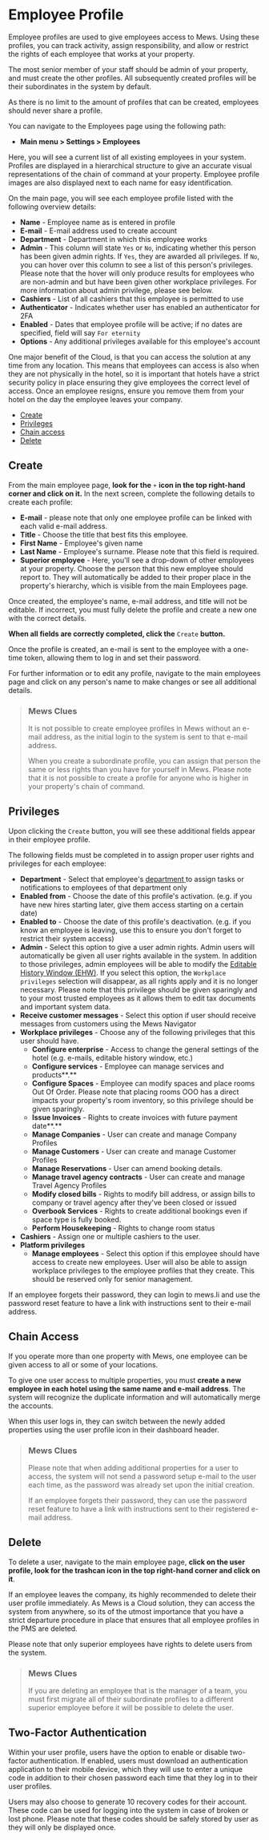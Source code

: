 # Employee Profile

Employee profiles are used to give employees access to Mews. Using these profiles, you can track activity, assign responsibility, and allow or restrict the rights of each employee that works at your property.

The most senior member of your staff should be admin of your property, and must create the other profiles. All subsequently created profiles will be their subordinates in the system by default.

As there is no limit to the amount of profiles that can be created, employees should never share a profile.

You can navigate to the Employees page using the following path:

* **Main menu &gt; Settings &gt; Employees**

Here, you will see a current list of all existing employees in your system. Profiles are displayed in a hierarchical structure to give an accurate visual representations of the chain of command at your property. Employee profile images are also displayed next to each name for easy identification.

On the main page, you will see each employee profile listed with the following overview details:

* **Name** - Employee name as is entered in profile
* **E-mail** - E-mail address used to create account
* **Department** - Department in which this employee works
* **Admin** - This column will state `Yes` or `No`, indicating whether this person has been given admin rights. If `Yes`, they are awarded all privileges. If `No`, you can hover over this column to see a list of this person's privileges. Please note that the hover will only produce results for employees who are non-admin and but have been given other workplace privileges. For more information about admin privilege, please see below. 
* **Cashiers** - List of all cashiers that this employee is permitted to use
* **Authenticator** - Indicates whether user has enabled an authenticator for 2FA
* **Enabled** - Dates that employee profile will be active; if no dates are specified, field will say `For eternity`
* **Options** - Any additional privileges available for this employee's account

One major benefit of the Cloud, is that you can access the solution at any time from any location. This means that employees can access is also when they are not physically in the hotel, so it is important that hotels have a strict security policy in place ensuring they give employees the correct level of access. Once an employee resigns, ensure you remove them from your hotel on the day the employee leaves your company.

* [Create](employee-profile.md#create)
* [Privileges](employee-profile.md#privileges)
* [Chain access](employee-profile.md#chain-access)
* [Delete](employee-profile.md#delete)

## Create

From the main employee page, **look for the** `+` **icon in the top right-hand corner and click on it.** In the next screen, complete the following details to create each profile:

* **E-mail** - please note that only one employee profile can be linked with each valid e-mail address. 
* **Title** - Choose the title that best fits this employee. 
* **First Name** - Employee's given name
* **Last Name** - Employee's surname. Please note that this field is required.
* **Superior employee** - Here, you'll see a drop-down of other employees at your property. Choose the person that this new employee should report to. They will automatically be added to their proper place in the property's hierarchy, which is visible from the main Employees page.  

Once created, the employee's name, e-mail address, and title will not be editable. If incorrect, you must fully delete the profile and create a new one with the correct details.

**When all fields are correctly completed, click the** `Create` **button.**

Once the profile is created, an e-mail is sent to the employee with a one-time token, allowing them to log in and set their password.

For further information or to edit any profile, navigate to the main employees page and click on any person's name to make changes or see all additional details.

> ### Mews Clues
>
> It is not possible to create employee profiles in Mews without an e-mail address, as the initial login to the system is sent to that e-mail address.
>
> When you create a subordinate profile, you can assign that person the same or less rights than you have for yourself in Mews. Please note that it is not possible to create a profile for anyone who is higher in your property's chain of command.

## Privileges

Upon clicking the `Create` button, you will see these additional fields appear in their employee profile.

The following fields must be completed in to assign proper user rights and privileges for each employee:

* **Department** - Select that employee's [department ](https://github.com/MewsSystems/gitbook-guide/tree/28b5cc02840ec1bed99934c7ce562e47157fb0f7/settings/users-settings/departments.md)to assign tasks or notifications to employees of that department only
* **Enabled from** - Choose the date of this profile's activation. \(e.g. if you have new hires starting later, give them access starting on a certain date\)
* **Enabled to** - Choose the date of this profile's deactivation. \(e.g. if you know an employee is leaving, use this to ensure you don't forget to restrict their system access\)
* **Admin** - Select this option to give a user admin rights. Admin users will automatically be given all user rights available in the system. In addition to those privileges, admin employees will be able to modify the [Editable History Window \(EHW\)](https://github.com/mews-systems/commander-guide/tree/aba4aad5c9d2bc8ec74b2a6c202f25d981c8b45b/settings/finance-settings/accounting-configuration.html). If you select this option, the `Workplace privileges` selection will disappear, as all rights apply and it is no longer necessary. Please note that this privilege should be given sparingly and to your most trusted employees as it allows them to edit tax documents and important system data. 
* **Receive customer messages** - Select this option if user should receive messages from customers using the Mews Navigator
* **Workplace privileges** - Choose any of the following privileges that this user should have.
  * **Configure enterprise** - Access to change the general settings of the hotel \(e.g. e-mails, editable history window, etc.\)
  * **Configure services** - Employee can manage services and products**.**
  * **Configure Spaces** - Employee can modify spaces and place rooms Out Of Order. Please note that placing rooms OOO has a direct impacts your property's room inventory, so this privilege should be given sparingly.
  * **Issue Invoices** - Rights to create invoices with future payment date**.**
  * **Manage Companies** - User can create and manage Company Profiles
  * **Manage Customers** - User can create and manage Customer Profiles
  * **Manage Reservations** - User can amend booking details.
  * **Manage travel agency contracts** - User can create and manage Travel Agency Profiles
  * **Modify closed bills** - Rights to modify bill address, or assign bills to company or travel agency after they've been closed or issued
  * **Overbook Services** - Rights to create additional bookings even if space type is fully booked.
  * **Perform Housekeeping** - Rights to change room status 
* **Cashiers** - Assign one or multiple cashiers to the user.
* **Platform privileges**
  * **Manage employees** - Select this option if this employee should have access to create new employees. User will also be able to assign workplace privileges to the employee profiles that they create. This should be reserved only for senior management.

If an employee forgets their password, they can login to mews.li and use the password reset feature to have a link with instructions sent to their e-mail address.

## Chain Access

If you operate more than one property with Mews, one employee can be given access to all or some of your locations.

To give one user access to multiple properties, you must **create a new employee in each hotel using the same name and e-mail address**. The system will recognize the duplicate information and will automatically merge the accounts.

When this user logs in, they can switch between the newly added properties using the user profile icon in their dashboard header.

> ### Mews Clues
>
> Please note that when adding additional properties for a user to access, the system will not send a password setup e-mail to the user each time, as the password was already set upon the initial creation.
>
> If an employee forgets their password, they can use the password reset feature to have a link with instructions sent to their registered e-mail address.

## Delete

To delete a user, navigate to the main employee page, **click on the user profile, look for the trashcan icon in the top right-hand corner and click on it**.

If an employee leaves the company, its highly recommended to delete their user profile immediately. As Mews is a Cloud solution, they can access the system from anywhere, so its of the utmost importance that you have a strict departure procedure in place that ensures that all employee profiles in the PMS are deleted.

Please note that only superior employees have rights to delete users from the system.

> ### Mews Clues
>
> If you are deleting an employee that is the manager of a team, you must first migrate all of their subordinate profiles to a different superior employee before it will be possible to delete the user.

## Two-Factor Authentication

Within your user profile, users have the option to enable or disable two-factor authentication. If enabled, users must download an authentication application to their mobile device, which they will use to enter a unique code in addition to their chosen password each time that they log in to their user profiles.

Users may also choose to generate 10 recovery codes for their account. These code can be used for logging into the system in case of broken or lost phone. Please note that these codes should be safely stored by user as they will only be displayed once.

